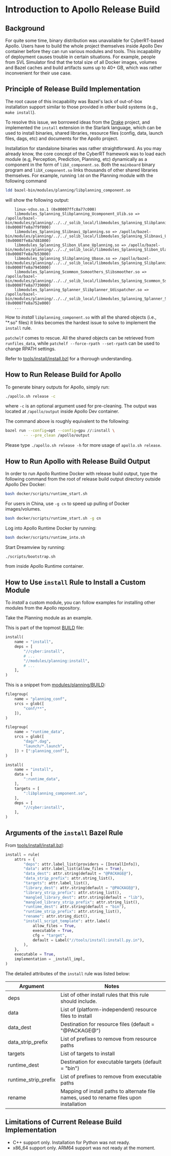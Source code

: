 # Introduction to Apollo Release Build

## Background

For quite some time, binary distribution was unavailable for CyberRT-based
Apollo. Users have to build the whole project themselves inside Apollo Dev
container before they can run various modules and tools. This incapability of
deployment causes trouble in certain situations. For example, people from
SVL Simulator find that the total size of all Docker images, volumes and Bazel
caches and build artifacts sums up to 40+ GB, which was rather inconvenient for
their use case.

## Principle of Release Build Implementation

The root cause of this incapability was Bazel's lack of out-of-box installation
support similar to those provided in other build systems (e.g., `make install`).

To resolve this issue, we borrowed ideas from the
[Drake](https://github.com/RobotLocomotion/drake) project, and implemented the
`install` extension in the Starlark language, which can be used to install
binaries, shared libraries, resource files (config, data, launch files, dags,
etc) and documents for the Apollo project.

Installation for standalone binaries was rather straightforward. As you may
already know, the core concept of the CyberRT framework was to load each module
(e.g, Perception, Prediction, Planning, etc) dynamically as a component in the
form of `libX_component.so`. Both the `mainboard` binary program and
`libX_component.so` links thousands of other shared libraries themselves. For
example, running `ldd` on the Planning module with the following command

```bash
ldd bazel-bin/modules/planning/libplanning_component.so
```

will show the following output:

```text
	linux-vdso.so.1 (0x00007ffc8a77c000)
	libmodules_Splanning_Slibplanning_Ucomponent_Ulib.so => /apollo/bazel-bin/modules/planning/../../_solib_local/libmodules_Splanning_Slibplanning_Ucomponent_Ulib.so (0x00007fe8a7f9f000)
	libmodules_Splanning_Slibnavi_Uplanning.so => /apollo/bazel-bin/modules/planning/../../_solib_local/libmodules_Splanning_Slibnavi_Uplanning.so (0x00007fe8a7d81000)
	libmodules_Splanning_Slibon_Ulane_Uplanning.so => /apollo/bazel-bin/modules/planning/../../_solib_local/libmodules_Splanning_Slibon_Ulane_Uplanning.so (0x00007fe8a7b53000)
	libmodules_Splanning_Slibplanning_Ubase.so => /apollo/bazel-bin/modules/planning/../../_solib_local/libmodules_Splanning_Slibplanning_Ubase.so (0x00007fe8a7945000)
	libmodules_Splanning_Scommon_Ssmoothers_Slibsmoother.so => /apollo/bazel-bin/modules/planning/../../_solib_local/libmodules_Splanning_Scommon_Ssmoothers_Slibsmoother.so (0x00007fe8a7739000)
	libmodules_Splanning_Splanner_Slibplanner_Udispatcher.so => /apollo/bazel-bin/modules/planning/../../_solib_local/libmodules_Splanning_Splanner_Slibplanner_Udispatcher.so (0x00007fe8a752e000)
    ...
```

How to _install_ `libplanning_component.so` with all the shared objects (i.e.,
"\*.so" files) it links becomes the hardest issue to solve to implement the
`install` rule.

`patchelf` comes to rescue. All the shared objects can be retrieved from
`runfiles_data`, while `patchelf --force-rpath --set-rpath` can be used to
change RPATH settings.

Refer to [tools/install/install.bzl](../../tools/install/install.bzl) for a
thorough understanding.

## How to Run Release Build for Apollo

To generate binary outputs for Apollo, simply run:

```bash
./apollo.sh release -c
```

where `-c` is an optional argument used for pre-cleaning. The output was located
at `/apollo/output` inside Apollo Dev container.

The command above is roughly equivalent to the following:

```bash
bazel run --config=opt --config=gpu //:install \
        -- --pre_clean /apollo/output
```

Please type `./apollo.sh release -h` for more usage of `apollo.sh release`.

## How to Run Apollo with Release Build Output

In order to run Apollo Runtime Docker with release build output, type the
following command from the root of release build output directory outside Apollo
Dev Docker:

```bash
bash docker/scripts/runtime_start.sh
```

For users in China, use `-g cn` to speed up pulling of Docker images/volumes.

```bash
bash docker/scripts/runtime_start.sh -g cn
```

Log into Apollo Runtime Docker by running:

```bash
bash docker/scripts/runtime_into.sh
```

Start Dreamview by running:

```bash
./scripts/bootstrap.sh
```

from inside Apollo Runtime container.

## How to Use `install` Rule to Install a Custom Module

To _install_ a custom module, you can follow examples for installing other
modules from the Apollo repository.

Take the Planning module as an example.

This is part of the topmost [BUILD](../../BUILD) file:

```python
install(
    name = "install",
    deps = [
        "//cyber:install",
        # ...
        "//modules/planning:install",
        # ...
    ],
)
```

This is a snippet from [modules/planning/BUILD](../../modules/planning/BUILD):

```python
filegroup(
    name = "planning_conf",
    srcs = glob([
        "conf/**",
    ]),
)

filegroup(
    name = "runtime_data",
    srcs = glob([
        "dag/*.dag",
        "launch/*.launch",
    ]) + [":planning_conf"],
)

install(
    name = "install",
    data = [
        ":runtime_data",
    ],
    targets = [
        ":libplanning_component.so",
    ],
    deps = [
        "//cyber:install",
    ],
)
```

## Arguments of the `install` Bazel Rule

From [tools/install/install.bzl](../../tools/install/install.bzl):

```python
install = rule(
    attrs = {
        "deps": attr.label_list(providers = [InstallInfo]),
        "data": attr.label_list(allow_files = True),
        "data_dest": attr.string(default = "@PACKAGE@"),
        "data_strip_prefix": attr.string_list(),
        "targets": attr.label_list(),
        "library_dest": attr.string(default = "@PACKAGE@"),
        "library_strip_prefix": attr.string_list(),
        "mangled_library_dest": attr.string(default = "lib"),
        "mangled_library_strip_prefix": attr.string_list(),
        "runtime_dest": attr.string(default = "bin"),
        "runtime_strip_prefix": attr.string_list(),
        "rename": attr.string_dict(),
        "install_script_template": attr.label(
            allow_files = True,
            executable = True,
            cfg = "target",
            default = Label("//tools/install:install.py.in"),
        ),
    },
    executable = True,
    implementation = _install_impl,
)
```

The detailed attributes of the `install` rule was listed below:

| Argument             | Notes                                                                                    |
| -------------------- | ---------------------------------------------------------------------------------------- |
| deps                 | List of other install rules that this rule should include.                               |
| data                 | List of (platform-independent) resource files to install                                 |
| data_dest            | Destination for resource files (default = "@PACKAGE@")                                   |
| data_strip_prefix    | List of prefixes to remove from resource paths                                           |
| targets              | List of targets to install                                                               |
| runtime_dest         | Destination for executable targets (default = "bin")                                     |
| runtime_strip_prefix | List of prefixes to remove from executable paths                                         |
| rename               | Mapping of install paths to alternate file names, used to rename files upon installation |

## Limitations of Current Release Build Implementation

- C++ support only. Installation for Python was not ready.
- x86_64 support only. ARM64 support was not ready at the moment.
